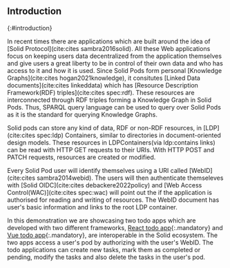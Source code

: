 ## Introduction
{:#introduction}

In recent times there are applications which are built around the idea of [Solid Protocol](cite:cites sambra2016solid). 
All these Web applications focus on keeping users data decentralized from the application themselves 
and give users a great liberty to be in control of their own data and who has access to it and how it is used. 
Since Solid Pods form personal [Knowledge Graphs](cite:cites hogan2021knowledge), it consitutes [Linked Data documents](cite:cites linkeddata) which has [Resource Description Framework(RDF) triples](cite:cites spec:rdf). 
These resources are interconnected through RDF triples forming a Knowledge Graph in Solid Pods. 
Thus, SPARQL query language can be used to query over Solid Pods as it is the standard for querying Knowledge Graphs.

Solid pods can store any kind of data, RDF or non-RDF resources, in [LDP](cite:cites spec:ldp) Containers, similar to directories in document-oriented design models. 
These resources in LDPContainers(via ldp:contains links) can be read with HTTP GET requests to their URIs. 
With HTTP POST and PATCH requests, resources are created or modified. 

Every Solid Pod user will identify themselves using a URI called [WebID](cite:cites sambra2014webid). 
The users will then authenticate themseleves with [Solid OIDC](cite:cites debackere2022policy) and [Web Access Control(WAC)](cite:cites spec:wac) will point out the if the application is authorised for reading and writing of resources.
The WebID document has user's basic information and links to the root LDP container. 

In this demonstration we are showcasing two todo apps which are developed with two different frameworks, [React todo app](https://solidlabresearch.github.io/solid-todo-app-react/){:.mandatory} and [Vue todo app](https://solidlabresearch.github.io/solid-todo-app-vue/){:.mandatory}, are interoperable in the Solid ecosystem. 
The two apps access a user's pod by authorizing with the user's WebID. 
The todo applications can create new tasks, mark them as completed or pending, modify the tasks and also delete the tasks in the user's pod. 